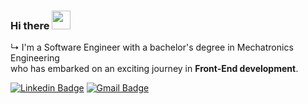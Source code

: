 ### Hi there <img src="https://media.giphy.com/media/hvRJCLFzcasrR4ia7z/giphy.gif" width="30" >

↳ I'm a Software Engineer with a bachelor's degree in Mechatronics Engineering<br>
who has embarked on an exciting journey in <b>Front-End development</b>.

[![Linkedin Badge](https://img.shields.io/badge/-Linkedin-blue?style=flat-square&logo=Linkedin&logoColor=white&link=https://www.linkedin.com/in/pedrorequiao/)](https://www.linkedin.com/in/pedrorequiao/) 
[![Gmail Badge](https://img.shields.io/badge/-alonsofts@gmail.com-c14438?style=flat-square&logo=Gmail&logoColor=white&link=mailto:alonsofts@gmail.com)](mailto:alonsofts@gmail.com)
